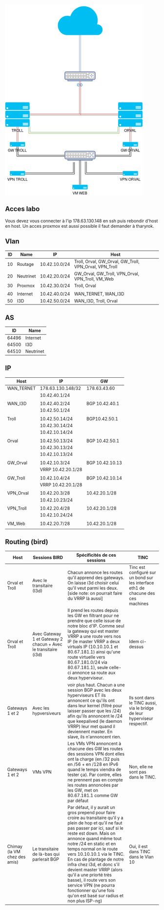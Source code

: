 <!-- TITLE: Labo Test Bird -->
<!-- SUBTITLE: Notre labo de bird -->

![Labo](/uploads/labo.jpg "Labo")

## Acces labo
Vous devez vous connecter à l'ip 178.63.130.148 en ssh puis rebondir d'host en host.
Un acces proxmox est aussi possible il faut demander à tharyrok.

## Vlan
| ID | Name | IP | Host |
|---|---|---|---|
| 10 | Routage | 10.42.10.0/24 | Troll, Orval, GW_Orval, GW_Troll, VPN_Orval, VPN_Troll |
| 20 | Neutrinet | 10.42.20.0/24 | GW_Orval, GW_Troll, VPN_Orval, VPN_Troll, VM_Web |
| 30 | Proxmox | 10.42.30.0/24 | Troll, Orval |
| | | | |
| 40 | Internet | 10.42.40.0/24 | WAN_TERNET, WAN_I3D |
| 50 | I3D | 10.42.50.0/24 | WAN_I3D, Troll, Orval |

## AS
| ID | Name |
|---|---|
| 64496 | Internet |
| 64500 | I3D |
| 64510 | Neutrinet |

## IP
| Host | IP | GW |
|---|---|---|
| WAN_TERNET | 178.63.130.148/32 | 178.63.43.60 |
| | 10.42.40.1/24 | |
| | | |
| WAN_I3D | 10.42.40.2/24 | BGP 10.42.40.1 |
| | 10.42.50.1/24 | |
| | | |
| Troll | 10.42.50.14/24 | BGP10.42.50.1 |
| | 10.42.30.14/24 | |
| | 10.42.10.14/24 | |
| | | |
| Orval | 10.42.50.13/24 | BGP 10.42.50.1 |
| | 10.42.30.13/24 | |
| | 10.42.10.13/24 | |
| | | |
| GW_Orval | 10.42.10.3/24 | BGP 10.42.10.13 |
| | VRRP 10.42.20.1/28 | |
| | | |
| GW_Troll | 10.42.10.4/24 | BGP 10.42.10.14 |
| | VRRP 10.42.20.1/28 | |
| | | |
| VPN_Orval | 10.42.20.3/28 | 10.42.20.1/28 |
| | 10.42.10.23/24 | |
| | | |
| VPN_Troll | 10.42.20.4/28 | 10.42.20.1/28 |
| | 10.42.10.24/24 | |
| | | |
| VM_Web | 10.42.20.7/28 | 10.42.20.1/28 |
| | | |

## Routing (bird)
| Host | Sessions BIRD | Spécificités de ces sessions | TINC |
|---|---|---|---|
|Orval et Troll| Avec le transitaire (I3d) |Chacun annonce les routes qu'il apprend des gateways. On laisse i3d choisir celui qu'il veut parmi les deux. [side note: on pourrait faire du VRRP là aussi] |Tinc est configuré sur un bond sur les interface eth1 de chacune des ces machines|
|Orval et Troll| Avec Gateway 1 et Gateway 2 chacun + Avec le transitaire (i3d)|Il prend les routes depuis les GW en filtrant pour ne prendre que celle issue de notre bloc d'IP. Comme seul la gateway qui est master VRRP a une route vers nos IP (le master VRRP a deux virtuals IP (10.10.10.1 et 80.67.181.1) ainsi qu'une route virtuelle vers 80.67.181.0/24 via 80.67.181.1), seule celle-ci annonce sa route aux deux hyperviseur. |Idem ci-dessus|
|Gateways 1 et 2|Avec les hypversiveurs|voir plus haut. Chacun a une session BGP avec les deux hyperviseurs ET ils annoncent ce qu'ils ont dans leur kernel (filtré pour laisser passer que les /24) afin qu'ils annoncent le /24 que keepalived (le daemon VRRP) leur met quand il deviennent master. En slave, ils n'annoncent rien.|Ils sont dans le TINC aussi, via le bridge de leur hyperviseur respectif.|
|Gateways 1 et 2| VMs VPN| Les VMs VPN annoncent à chacune des GW les routes des sessions VPN dont elles ont la charge (en /32 puis en /56 + en /128 en IPv6 quand le temps viendra de tester ça). Par contre, elles ne prennent pas en compte les routes annoncées par les GW, met on 80.67.181.1 comme GW par défaut |Non, elle ne sont pas dans le TINC.|
|Chimay (la VM chez des amis)|Le transitaire de là-bas qui parlerait BGP|Par défaut, il y aurait un gros prepend pour faire croire au transitaire qu'il y a plein de hop et qu'il ne faut pas passer par ici, sauf si le reste est down. Mais on annonce quand même tout notre /24 en static et en temps normal on le route vers 10.10.10.1 via le TINC. En cas de plantage de notre infra chez i3d, et donc s'il devient master VRRP (alors qu'il a une priorté très basse), il route vers son service VPN (ne pourra fonctionner qu'une fois qu'on est basé sur radius et non plus ISP-ng)|Oui, il est dans TINC dans le Vlan 10|
